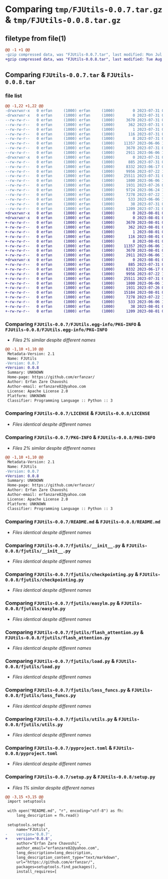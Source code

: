 # Comparing `tmp/FJUtils-0.0.7.tar.gz` & `tmp/FJUtils-0.0.8.tar.gz`

## filetype from file(1)

```diff
@@ -1 +1 @@
-gzip compressed data, was "FJUtils-0.0.7.tar", last modified: Mon Jul 31 09:46:42 2023, max compression
+gzip compressed data, was "FJUtils-0.0.8.tar", last modified: Tue Aug  1 09:19:41 2023, max compression
```

## Comparing `FJUtils-0.0.7.tar` & `FJUtils-0.0.8.tar`

### file list

```diff
@@ -1,22 +1,22 @@
-drwxrwxr-x   0 erfan     (1000) erfan     (1000)        0 2023-07-31 09:46:42.471868 FJUtils-0.0.7/
-drwxrwxr-x   0 erfan     (1000) erfan     (1000)        0 2023-07-31 09:46:42.471868 FJUtils-0.0.7/FJUtils.egg-info/
--rw-rw-r--   0 erfan     (1000) erfan     (1000)     3670 2023-07-31 09:46:42.000000 FJUtils-0.0.7/FJUtils.egg-info/PKG-INFO
--rw-rw-r--   0 erfan     (1000) erfan     (1000)      362 2023-07-31 09:46:42.000000 FJUtils-0.0.7/FJUtils.egg-info/SOURCES.txt
--rw-rw-r--   0 erfan     (1000) erfan     (1000)        1 2023-07-31 09:46:42.000000 FJUtils-0.0.7/FJUtils.egg-info/dependency_links.txt
--rw-rw-r--   0 erfan     (1000) erfan     (1000)      116 2023-07-31 09:46:42.000000 FJUtils-0.0.7/FJUtils.egg-info/requires.txt
--rw-rw-r--   0 erfan     (1000) erfan     (1000)        8 2023-07-31 09:46:42.000000 FJUtils-0.0.7/FJUtils.egg-info/top_level.txt
--rw-rw-r--   0 erfan     (1000) erfan     (1000)    11357 2023-06-06 11:02:09.000000 FJUtils-0.0.7/LICENSE
--rw-rw-r--   0 erfan     (1000) erfan     (1000)     3670 2023-07-31 09:46:42.471868 FJUtils-0.0.7/PKG-INFO
--rw-rw-r--   0 erfan     (1000) erfan     (1000)     2911 2023-06-06 11:02:09.000000 FJUtils-0.0.7/README.md
-drwxrwxr-x   0 erfan     (1000) erfan     (1000)        0 2023-07-31 09:46:42.471868 FJUtils-0.0.7/fjutils/
--rw-rw-r--   0 erfan     (1000) erfan     (1000)      885 2023-07-31 09:42:46.000000 FJUtils-0.0.7/fjutils/__init__.py
--rw-rw-r--   0 erfan     (1000) erfan     (1000)     8332 2023-06-17 08:26:17.000000 FJUtils-0.0.7/fjutils/checkpointing.py
--rw-rw-r--   0 erfan     (1000) erfan     (1000)     9956 2023-07-22 12:20:22.000000 FJUtils-0.0.7/fjutils/easylm.py
--rw-rw-r--   0 erfan     (1000) erfan     (1000)    25511 2023-07-31 09:40:02.000000 FJUtils-0.0.7/fjutils/flash_attention.py
--rw-rw-r--   0 erfan     (1000) erfan     (1000)     1800 2023-06-06 11:02:09.000000 FJUtils-0.0.7/fjutils/load.py
--rw-rw-r--   0 erfan     (1000) erfan     (1000)     1931 2023-07-26 09:37:29.000000 FJUtils-0.0.7/fjutils/loss_funcs.py
--rw-rw-r--   0 erfan     (1000) erfan     (1000)     9724 2023-06-24 10:11:24.000000 FJUtils-0.0.7/fjutils/optimizers.py
--rw-rw-r--   0 erfan     (1000) erfan     (1000)     7278 2023-07-22 12:19:47.000000 FJUtils-0.0.7/fjutils/utils.py
--rw-rw-r--   0 erfan     (1000) erfan     (1000)      533 2023-06-06 11:02:09.000000 FJUtils-0.0.7/pyproject.toml
--rw-rw-r--   0 erfan     (1000) erfan     (1000)       38 2023-07-31 09:46:42.471868 FJUtils-0.0.7/setup.cfg
--rw-rw-r--   0 erfan     (1000) erfan     (1000)     1209 2023-07-31 09:41:53.000000 FJUtils-0.0.7/setup.py
+drwxrwxr-x   0 erfan     (1000) erfan     (1000)        0 2023-08-01 09:19:41.482348 FJUtils-0.0.8/
+drwxrwxr-x   0 erfan     (1000) erfan     (1000)        0 2023-08-01 09:19:41.478348 FJUtils-0.0.8/FJUtils.egg-info/
+-rw-rw-r--   0 erfan     (1000) erfan     (1000)     3670 2023-08-01 09:19:41.000000 FJUtils-0.0.8/FJUtils.egg-info/PKG-INFO
+-rw-rw-r--   0 erfan     (1000) erfan     (1000)      362 2023-08-01 09:19:41.000000 FJUtils-0.0.8/FJUtils.egg-info/SOURCES.txt
+-rw-rw-r--   0 erfan     (1000) erfan     (1000)        1 2023-08-01 09:19:41.000000 FJUtils-0.0.8/FJUtils.egg-info/dependency_links.txt
+-rw-rw-r--   0 erfan     (1000) erfan     (1000)      116 2023-08-01 09:19:41.000000 FJUtils-0.0.8/FJUtils.egg-info/requires.txt
+-rw-rw-r--   0 erfan     (1000) erfan     (1000)        8 2023-08-01 09:19:41.000000 FJUtils-0.0.8/FJUtils.egg-info/top_level.txt
+-rw-rw-r--   0 erfan     (1000) erfan     (1000)    11357 2023-06-06 11:02:09.000000 FJUtils-0.0.8/LICENSE
+-rw-rw-r--   0 erfan     (1000) erfan     (1000)     3670 2023-08-01 09:19:41.482348 FJUtils-0.0.8/PKG-INFO
+-rw-rw-r--   0 erfan     (1000) erfan     (1000)     2911 2023-06-06 11:02:09.000000 FJUtils-0.0.8/README.md
+drwxrwxr-x   0 erfan     (1000) erfan     (1000)        0 2023-08-01 09:19:41.482348 FJUtils-0.0.8/fjutils/
+-rw-rw-r--   0 erfan     (1000) erfan     (1000)      885 2023-07-31 09:42:46.000000 FJUtils-0.0.8/fjutils/__init__.py
+-rw-rw-r--   0 erfan     (1000) erfan     (1000)     8332 2023-06-17 08:26:17.000000 FJUtils-0.0.8/fjutils/checkpointing.py
+-rw-rw-r--   0 erfan     (1000) erfan     (1000)     9956 2023-07-22 12:20:22.000000 FJUtils-0.0.8/fjutils/easylm.py
+-rw-rw-r--   0 erfan     (1000) erfan     (1000)    25511 2023-07-31 09:40:02.000000 FJUtils-0.0.8/fjutils/flash_attention.py
+-rw-rw-r--   0 erfan     (1000) erfan     (1000)     1800 2023-06-06 11:02:09.000000 FJUtils-0.0.8/fjutils/load.py
+-rw-rw-r--   0 erfan     (1000) erfan     (1000)     1931 2023-07-26 09:37:29.000000 FJUtils-0.0.8/fjutils/loss_funcs.py
+-rw-rw-r--   0 erfan     (1000) erfan     (1000)    15184 2023-08-01 09:19:08.000000 FJUtils-0.0.8/fjutils/optimizers.py
+-rw-rw-r--   0 erfan     (1000) erfan     (1000)     7278 2023-07-22 12:19:47.000000 FJUtils-0.0.8/fjutils/utils.py
+-rw-rw-r--   0 erfan     (1000) erfan     (1000)      533 2023-06-06 11:02:09.000000 FJUtils-0.0.8/pyproject.toml
+-rw-rw-r--   0 erfan     (1000) erfan     (1000)       38 2023-08-01 09:19:41.482348 FJUtils-0.0.8/setup.cfg
+-rw-rw-r--   0 erfan     (1000) erfan     (1000)     1209 2023-08-01 09:19:08.000000 FJUtils-0.0.8/setup.py
```

### Comparing `FJUtils-0.0.7/FJUtils.egg-info/PKG-INFO` & `FJUtils-0.0.8/FJUtils.egg-info/PKG-INFO`

 * *Files 2% similar despite different names*

```diff
@@ -1,10 +1,10 @@
 Metadata-Version: 2.1
 Name: FJUtils
-Version: 0.0.7
+Version: 0.0.8
 Summary: UNKNOWN
 Home-page: https://github.com/erfanzar/
 Author: Erfan Zare Chavoshi
 Author-email: erfanzare82@yahoo.com
 License: Apache License 2.0
 Platform: UNKNOWN
 Classifier: Programming Language :: Python :: 3
```

### Comparing `FJUtils-0.0.7/LICENSE` & `FJUtils-0.0.8/LICENSE`

 * *Files identical despite different names*

### Comparing `FJUtils-0.0.7/PKG-INFO` & `FJUtils-0.0.8/PKG-INFO`

 * *Files 2% similar despite different names*

```diff
@@ -1,10 +1,10 @@
 Metadata-Version: 2.1
 Name: FJUtils
-Version: 0.0.7
+Version: 0.0.8
 Summary: UNKNOWN
 Home-page: https://github.com/erfanzar/
 Author: Erfan Zare Chavoshi
 Author-email: erfanzare82@yahoo.com
 License: Apache License 2.0
 Platform: UNKNOWN
 Classifier: Programming Language :: Python :: 3
```

### Comparing `FJUtils-0.0.7/README.md` & `FJUtils-0.0.8/README.md`

 * *Files identical despite different names*

### Comparing `FJUtils-0.0.7/fjutils/__init__.py` & `FJUtils-0.0.8/fjutils/__init__.py`

 * *Files identical despite different names*

### Comparing `FJUtils-0.0.7/fjutils/checkpointing.py` & `FJUtils-0.0.8/fjutils/checkpointing.py`

 * *Files identical despite different names*

### Comparing `FJUtils-0.0.7/fjutils/easylm.py` & `FJUtils-0.0.8/fjutils/easylm.py`

 * *Files identical despite different names*

### Comparing `FJUtils-0.0.7/fjutils/flash_attention.py` & `FJUtils-0.0.8/fjutils/flash_attention.py`

 * *Files identical despite different names*

### Comparing `FJUtils-0.0.7/fjutils/load.py` & `FJUtils-0.0.8/fjutils/load.py`

 * *Files identical despite different names*

### Comparing `FJUtils-0.0.7/fjutils/loss_funcs.py` & `FJUtils-0.0.8/fjutils/loss_funcs.py`

 * *Files identical despite different names*

### Comparing `FJUtils-0.0.7/fjutils/utils.py` & `FJUtils-0.0.8/fjutils/utils.py`

 * *Files identical despite different names*

### Comparing `FJUtils-0.0.7/pyproject.toml` & `FJUtils-0.0.8/pyproject.toml`

 * *Files identical despite different names*

### Comparing `FJUtils-0.0.7/setup.py` & `FJUtils-0.0.8/setup.py`

 * *Files 1% similar despite different names*

```diff
@@ -3,15 +3,15 @@
 import setuptools
 
 with open("README.md", "r", encoding="utf-8") as fh:
     long_description = fh.read()
 
 setuptools.setup(
     name="FJUtils",
-    version='0.0.7',
+    version='0.0.8',
     author="Erfan Zare Chavoshi",
     author_email="erfanzare82@yahoo.com",
     long_description=long_description,
     long_description_content_type="text/markdown",
     url="https://github.com/erfanzar/",
     packages=setuptools.find_packages(),
     install_requires=[
```

